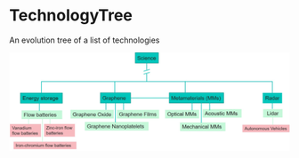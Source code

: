 # TechnologyTree
An evolution tree of a list of technologies

![alt text](https://github.com/sandeepinampudi/Capstone/blob/master/Picture2.jpg)
